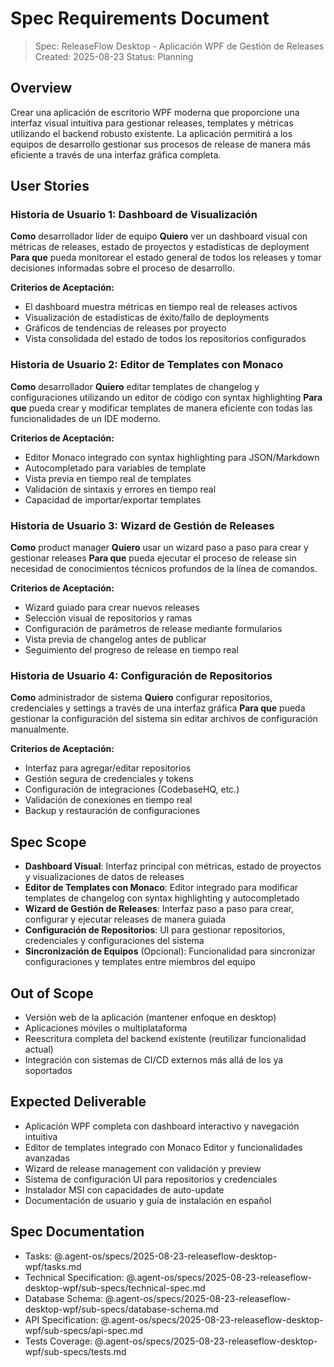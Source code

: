 # Spec Requirements Document

> Spec: ReleaseFlow Desktop - Aplicación WPF de Gestión de Releases
> Created: 2025-08-23
> Status: Planning

## Overview

Crear una aplicación de escritorio WPF moderna que proporcione una interfaz visual intuitiva para gestionar releases, templates y métricas utilizando el backend robusto existente. La aplicación permitirá a los equipos de desarrollo gestionar sus procesos de release de manera más eficiente a través de una interfaz gráfica completa.

## User Stories

### Historia de Usuario 1: Dashboard de Visualización
**Como** desarrollador líder de equipo
**Quiero** ver un dashboard visual con métricas de releases, estado de proyectos y estadísticas de deployment
**Para que** pueda monitorear el estado general de todos los releases y tomar decisiones informadas sobre el proceso de desarrollo.

**Criterios de Aceptación:**
- El dashboard muestra métricas en tiempo real de releases activos
- Visualización de estadísticas de éxito/fallo de deployments
- Gráficos de tendencias de releases por proyecto
- Vista consolidada del estado de todos los repositorios configurados

### Historia de Usuario 2: Editor de Templates con Monaco
**Como** desarrollador
**Quiero** editar templates de changelog y configuraciones utilizando un editor de código con syntax highlighting
**Para que** pueda crear y modificar templates de manera eficiente con todas las funcionalidades de un IDE moderno.

**Criterios de Aceptación:**
- Editor Monaco integrado con syntax highlighting para JSON/Markdown
- Autocompletado para variables de template
- Vista previa en tiempo real de templates
- Validación de sintaxis y errores en tiempo real
- Capacidad de importar/exportar templates

### Historia de Usuario 3: Wizard de Gestión de Releases
**Como** product manager
**Quiero** usar un wizard paso a paso para crear y gestionar releases
**Para que** pueda ejecutar el proceso de release sin necesidad de conocimientos técnicos profundos de la línea de comandos.

**Criterios de Aceptación:**
- Wizard guiado para crear nuevos releases
- Selección visual de repositorios y ramas
- Configuración de parámetros de release mediante formularios
- Vista previa de changelog antes de publicar
- Seguimiento del progreso de release en tiempo real

### Historia de Usuario 4: Configuración de Repositorios
**Como** administrador de sistema
**Quiero** configurar repositorios, credenciales y settings a través de una interfaz gráfica
**Para que** pueda gestionar la configuración del sistema sin editar archivos de configuración manualmente.

**Criterios de Aceptación:**
- Interfaz para agregar/editar repositorios
- Gestión segura de credenciales y tokens
- Configuración de integraciones (CodebaseHQ, etc.)
- Validación de conexiones en tiempo real
- Backup y restauración de configuraciones

## Spec Scope

- **Dashboard Visual**: Interfaz principal con métricas, estado de proyectos y visualizaciones de datos de releases
- **Editor de Templates con Monaco**: Editor integrado para modificar templates de changelog con syntax highlighting y autocompletado
- **Wizard de Gestión de Releases**: Interfaz paso a paso para crear, configurar y ejecutar releases de manera guiada
- **Configuración de Repositorios**: UI para gestionar repositorios, credenciales y configuraciones del sistema
- **Sincronización de Equipos** (Opcional): Funcionalidad para sincronizar configuraciones y templates entre miembros del equipo

## Out of Scope

- Versión web de la aplicación (mantener enfoque en desktop)
- Aplicaciones móviles o multiplataforma
- Reescritura completa del backend existente (reutilizar funcionalidad actual)
- Integración con sistemas de CI/CD externos más allá de los ya soportados

## Expected Deliverable

- Aplicación WPF completa con dashboard interactivo y navegación intuitiva
- Editor de templates integrado con Monaco Editor y funcionalidades avanzadas
- Wizard de release management con validación y preview
- Sistema de configuración UI para repositorios y credenciales
- Instalador MSI con capacidades de auto-update
- Documentación de usuario y guía de instalación en español

## Spec Documentation

- Tasks: @.agent-os/specs/2025-08-23-releaseflow-desktop-wpf/tasks.md
- Technical Specification: @.agent-os/specs/2025-08-23-releaseflow-desktop-wpf/sub-specs/technical-spec.md
- Database Schema: @.agent-os/specs/2025-08-23-releaseflow-desktop-wpf/sub-specs/database-schema.md
- API Specification: @.agent-os/specs/2025-08-23-releaseflow-desktop-wpf/sub-specs/api-spec.md
- Tests Coverage: @.agent-os/specs/2025-08-23-releaseflow-desktop-wpf/sub-specs/tests.md